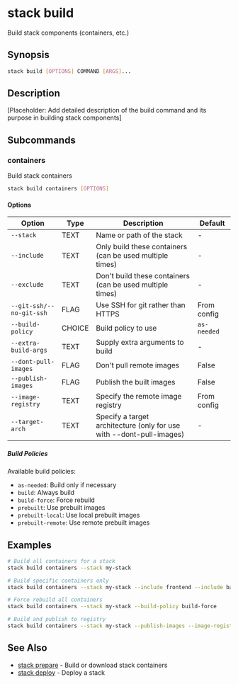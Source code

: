 # stack build

Build stack components (containers, etc.)

## Synopsis

```bash
stack build [OPTIONS] COMMAND [ARGS]...
```

## Description

[Placeholder: Add detailed description of the build command and its purpose in building stack components]

## Subcommands

### containers

Build stack containers

```bash
stack build containers [OPTIONS]
```

#### Options

| Option | Type | Description | Default |
|--------|------|-------------|---------|
| `--stack` | TEXT | Name or path of the stack | - |
| `--include` | TEXT | Only build these containers (can be used multiple times) | - |
| `--exclude` | TEXT | Don't build these containers (can be used multiple times) | - |
| `--git-ssh/--no-git-ssh` | FLAG | Use SSH for git rather than HTTPS | From config |
| `--build-policy` | CHOICE | Build policy to use | `as-needed` |
| `--extra-build-args` | TEXT | Supply extra arguments to build | - |
| `--dont-pull-images` | FLAG | Don't pull remote images | False |
| `--publish-images` | FLAG | Publish the built images | False |
| `--image-registry` | TEXT | Specify the remote image registry | From config |
| `--target-arch` | TEXT | Specify a target architecture (only for use with --dont-pull-images) | - |

##### Build Policies

Available build policies:
- `as-needed`: Build only if necessary
- `build`: Always build
- `build-force`: Force rebuild
- `prebuilt`: Use prebuilt images
- `prebuilt-local`: Use local prebuilt images
- `prebuilt-remote`: Use remote prebuilt images

## Examples

```bash
# Build all containers for a stack
stack build containers --stack my-stack

# Build specific containers only
stack build containers --stack my-stack --include frontend --include backend

# Force rebuild all containers
stack build containers --stack my-stack --build-policy build-force

# Build and publish to registry
stack build containers --stack my-stack --publish-images --image-registry registry.example.com
```

## See Also

- [stack prepare](prepare.md) - Build or download stack containers
- [stack deploy](deploy.md) - Deploy a stack
